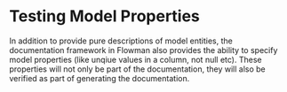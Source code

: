 # Testing Model Properties

In addition to provide pure descriptions of model entities, the documentation framework in Flowman also provides
the ability to specify model properties (like unqiue values in a column, not null etc). These properties will not only
be part of the documentation, they will also be verified as part of generating the documentation.
